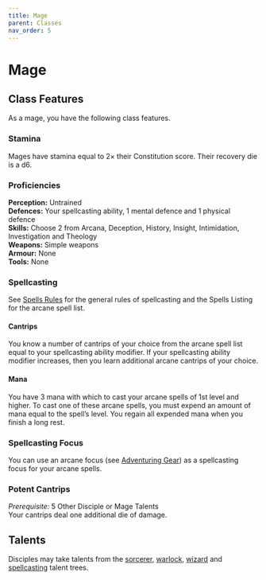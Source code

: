 ```yaml
---
title: Mage
parent: Classes
nav_order: 5
---
```


# Mage

## Class Features
As a mage, you have the following class features.

### Stamina
Mages have stamina equal to 2× their Constitution score. Their recovery die is a d6.

### Proficiencies
**Perception:** Untrained<br>
**Defences:** Your spellcasting ability, 1 mental defence and 1 physical defence<br>
**Skills:** Choose 2 from Arcana, Deception, History, Insight, Intimidation, Investigation and Theology<br>
**Weapons:** Simple weapons<br>
**Armour:** None<br>
**Tools:** None

### Spellcasting
See [Spells Rules](https://stormchaserroleplaying.com/stormchaserRPG/Spellcasting/) for the general rules of spellcasting and the Spells Listing for the arcane spell list.

#### Cantrips
You know a number of cantrips of your choice from the arcane spell list equal to your spellcasting ability modifier. If your spellcasting ability modifier increases, then you learn additional arcane cantrips of your choice.

#### Mana
You have 3 mana with which to cast your arcane spells of 1st level and higher. To cast one of these arcane spells, you must expend an amount of mana equal to the spell’s level. You regain all expended mana when you finish a long rest.

### Spellcasting Focus
You can use an arcane focus (see [Adventuring Gear](https://stormchaserroleplaying.com/stormchaserRPG/Equipment/AdventuringGear/)) as a spellcasting focus for your arcane spells.

### Potent Cantrips
*Prerequisite:* 5 Other Disciple or Mage Talents<br>
Your cantrips deal one additional die of damage.

## Talents
Disciples may take talents from the [sorcerer](https://stormchaserroleplaying.com/stormchaserRPG/Talents/Sorcerer/), [warlock](https://stormchaserroleplaying.com/stormchaserRPG/Talents/Warlock/), [wizard](https://stormchaserroleplaying.com/stormchaserRPG/Talents/Wizard/) and [spellcasting](https://stormchaserroleplaying.com/stormchaserRPG/Talents/Spellcasting/) talent trees.
